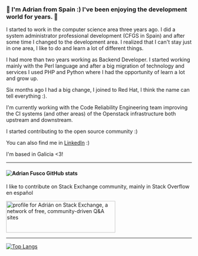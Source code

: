 ### 👋 I'm Adrian from Spain :) I've been enjoying the development world for years. 👋

I started to work in the computer science area three years ago. I did a system administrator professional development (CFGS in Spain) and after some time I changed to the development area. I realized that I can't stay just in one area, I like to do and learn a lot of different things.

I had more than two years working as Backend Developer. I started working mainly with the Perl language and after a big migration of technology and services I used PHP and Python where I had the opportunity of learn a lot and grow up.

Six months ago I had a big change, I joined to Red Hat, I think the name can tell everything :). 

I'm currently working with the Code Reliability Engineering team improving the CI systems (and other areas) of the Openstack infrastructure both upstream and downstream.

I started contributing to the open source community :)

You can also find me in [LinkedIn](https://www.linkedin.com/in/adrianfusco/) :)

I'm based in Galicia <3!
___

#### ![Adrian Fusco GitHub stats](https://github-readme-stats.vercel.app/api?username=adrianfusco&show_icons=true)

 I like to contribute on Stack Exchange community, mainly in Stack Overflow en español

<a href="https://stackexchange.com/users/17601319/adri%c3%a1n"><img src="https://stackexchange.com/users/flair/17601319.png" width="296" height="86" alt="profile for Adri&#225;n on Stack Exchange, a network of free, community-driven Q&amp;A sites" title="profile for Adri&#225;n on Stack Exchange, a network of free, community-driven Q&amp;A sites" /></a>

___

[![Top Langs](https://github-readme-stats.vercel.app/api/top-langs/?username=adrianfusco&langs_count=8)](https://github.com/adrianfusco/github-readme-stats)

